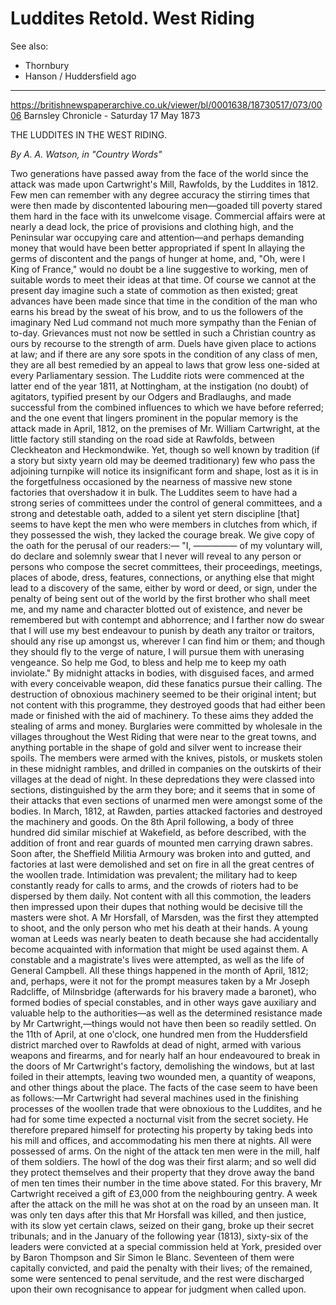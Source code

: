 # Luddites Retold. West Riding

See also:

- Thornbury
- Hanson / Huddersfield ago

---
https://britishnewspaperarchive.co.uk/viewer/bl/0001638/18730517/073/0006
Barnsley Chronicle - Saturday 17 May 1873

THE LUDDITES IN THE WEST RIDING.

*By A. A. Watson, in "Country Words"*

Two generations have passed away from the face of the world since the attack was made upon Cartwright's Mill, Rawfolds, by the Luddites in 1812. Few men can remember with any degree accuracy the stirring times that were then made by discontented labouring men—goaded till poverty stared them hard in the face with its unwelcome visage. Commercial affairs were at nearly a dead lock, the price of provisions and clothing high, and the Peninsular war occupying care and attention—and perhaps demanding money that would have been better appropriated if spent In allaying the germs of discontent and the pangs of hunger at home, and, "Oh, were I King of France," would no doubt be a line suggestive to working, men of suitable words to meet their ideas at that time. Of course we cannot at the present day imagine such a state of commotion as then existed; great advances have been made since that time in the condition of the man who earns his bread by the sweat of his brow, and to us the followers of the imaginary Ned Lud command not much more sympathy than the Fenian of to-day. Grievances must not now be settled in such a Christian country as ours by recourse to the strength of arm. Duels have given place to actions at law; and if there are any sore spots in the condition of any class of men, they are all best remedied by an appeal to laws that grow less one-sided at every Parliamentary session. The Luddite riots were commenced at the latter end of the year 1811, at Nottingham, at the instigation (no doubt) of agitators, typified present by our Odgers and Bradlaughs, and made successful from the combined influences to which we have before referred; and the one event that lingers prominent in the popular memory is the attack made in April, 1812, on the premises of Mr. William Cartwright, at the little factory still standing on the road side at Rawfolds, between Cleckheaton and Heckmondwike. Yet, though so well known by tradition (if a story but sixty yearn old may be deemed traditionary) few who pass the adjoining turnpike will notice its insignificant form and shape, lost as it is in the forgetfulness occasioned by the nearness of massive new stone factories that overshadow it in bulk. The Luddites seem to have had a strong series of committees under the control of general committees, and a strong and detestable oath, added to a silent yet stern discipline [that] seems to have kept the men who were members in clutches from which, if they possessed the wish, they lacked the courage break. We give copy of the oath for the perusal of our readers:— "I, ————— of my voluntary will, do declare and solemnly swear that I never will reveal to any person or persons who compose the secret committees, their proceedings, meetings, places of abode, dress, features, connections, or anything else that might lead to a discovery of the same, either by word or deed, or sign, under the penalty of being sent out of the world by the first brother who shall meet me, and my name and character blotted out of existence, and never be remembered but with contempt and abhorrence; and I farther now do swear that I will use my best endeavour to punish by death any traitor or traitors, should any rise up amongst us, wherever I can find him or them; and though they should fly to the verge of nature, I will pursue them with unerasing vengeance. So help me God, to bless and help me to keep my oath inviolate." By midnight attacks in bodies, with disguised faces, and armed with every conceivable weapon, did these fanatics pursue their calling. The destruction of obnoxious machinery seemed to be their original intent; but not content with this programme, they destroyed goods that had either been made or finished with the aid of machinery. To these aims they added the stealing of arms and money. Burglaries were committed by wholesale in the villages throughout the West Riding that were near to the great towns, and anything portable in the shape of gold and silver went to increase their spoils. The members were armed with the knives, pistols, or muskets stolen in these midnight rambles, and drilled in companies on the outskirts of their villages at the dead of night. In these depredations they were classed into sections, distinguished by the arm they bore; and it seems that in some of their attacks that even sections of unarmed men were amongst some of the bodies. In March, 1812, at Rawden, parties attacked factories and destroyed the machinery and goods. On the 8th April following, a body of three hundred did similar mischief at Wakefield, as before described, with the addition of front and rear guards of mounted men carrying drawn sabres. Soon after, the Sheffield Militia Armoury was broken into and gutted, and factories at last were demolished and set on fire in all the great centres of the woollen trade. Intimidation was prevalent; the military had to keep constantly ready for calls to arms, and the crowds of rioters had to be dispersed by them daily. Not content with all this commotion, the leaders then impressed upon their dupes that nothing would be decisive till the masters were shot. A Mr Horsfall, of Marsden, was the first they attempted to shoot, and the only person who met his death at their hands. A young woman at Leeds was nearly beaten to death because she had accidentally become acquainted with information that might be used against them. A constable and a magistrate's lives were attempted, as well as the life of General Campbell. All these things happened in the month of April, 1812; and, perhaps, were it not for the prompt measures taken by a Mr Joseph Radcliffe, of Milnsbridge (afterwards for his bravery made a baronet), who formed bodies of special constables, and in other ways gave auxiliary and valuable help to the authorities—as well as the determined resistance made by Mr Cartwright,—things would not have then been so readily settled. On the 11th of April, at one o'clock, one hundred men from the Huddersfield district marched over to Rawfolds at dead of night, armed with various weapons and firearms, and for nearly half an hour endeavoured to break in the doors of Mr Cartwright's factory, demolishing the windows, but at last foiled in their attempts, leaving two wounded men, a quantity of weapons, and other things about the place. The facts of the case seem to have been as follows:—Mr Cartwright had several machines used in the finishing processes of the woollen trade that were obnoxious to the Luddites, and he had for some time expected a nocturnal visit from the secret society. He therefore prepared himself for protecting his property by taking beds into his mill and offices, and accommodating his men there at nights. All were possessed of arms. On the night of the attack ten men were in the mill, half of them soldiers. The howl of the dog was their first alarm; and so well did they protect themselves and their property that they drove away the band of men ten times their number in the time above stated. For this bravery, Mr Cartwright received a gift of £3,000 from the neighbouring gentry. A week after the attack on the mill he was shot at on the road by an unseen man. It was only ten days after this that Mr Horsfall was killed, and then justice, with its slow yet certain claws, seized on their gang, broke up their secret tribunals; and in the January of the following year (1813), sixty-six of the leaders were convicted at a special commission held at York, presided over by Baron Thompson and Sir Simon le Blanc. Seventeen of them were capitally convicted, and paid the penalty with their lives; of the remained, some were sentenced to penal servitude, and the rest were discharged upon their own recognisance to appear for judgment when called upon.
